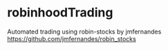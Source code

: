 # robinhoodTrading
Automated trading using robin-stocks by jmfernandes
https://github.com/jmfernandes/robin_stocks
